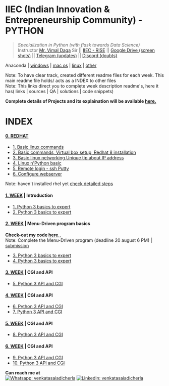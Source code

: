 # IIEC (Indian Innovation & Entrepreneurship Community) - PYTHON 
>  *Specialization in Python (with flask towards Data Science)*   
Instructor [Mr. Vimal Daga](https://www.linkedin.com/in/vimaldaga/) Sir || [IIEC - RISE](https://www.linkedin.com/company/iiec-rise/) || [Google Drive (screen shots)](https://drive.google.com/drive/folders/1RAJNUsdK2TWK94rrByaouXPkKDlR6-vb) || [Telegram (updates)](https://t.me/joinchat/AAAAAFepWVRLIsjqwCO6_w) || [Discord (doubts)](https://discord.com/channels/740913042413584425/741758894581350411)		


Anaconda | [windows](https://repo.anaconda.com/archive/Anaconda3-2020.07-Windows-x86_64.exe) | [mac os](https://repo.anaconda.com/archive/Anaconda3-2020.07-MacOSX-x86_64.pkg
) | [linux](https://repo.anaconda.com/archive/Anaconda3-2020.07-Linux-x86_64.sh
) | [other](https://www.anaconda.com/products/individual)
 
Note: To have clear track, created different readme files for each week. This main readme file holds/ acts as a INDEX to other files  
Note: This links direct you to complete week description readme's, here it has( links | sources | QA | solutions | code snippets)  

**Complete details of Projects and its explaination will be available [here.](https://github.com/AdicherlaVenkataSai/iiec-python/tree/master/projects)**

# INDEX
#### [0. REDHAT](https://github.com/AdicherlaVenkataSai/iiec-python/blob/master/redhat_readme.md)
-  [1. Basic linux commands ](https://youtu.be/8Q83qs2MAVA) 
-  [2. Basic commands, Virtual box setup, Redhat 8 installation](https://youtu.be/JBNvnINsswo) 
-  [3. Basic linux networking Unique tip about IP address](https://youtu.be/lpZysBJ2CRA)   
-  [4. Linux n'Python basic ](https://youtu.be/aPyJQVC6R9E) 
-  [5. Remote login - ssh Putty ](https://youtu.be/23u8LKt6uSw) 
-  [6. Configure webserver](https://youtu.be/nXJEe8WoBmg) 

Note: haven't installed rhel yet [check detailed steps](https://github.com/AdicherlaVenkataSai/iiec-python/edit/master/redhat_readme.md)

#### [1. WEEK](https://github.com/AdicherlaVenkataSai/iiec-python/blob/master/week1_readme.md) | Introduction
-  [1. Python 3 basics to expert](https://youtu.be/VW0PUBSxVxg)
-  [2. Python 3 basics to expert](https://youtu.be/Mk3HvO3YEl8)  

#### [2. WEEK](https://github.com/AdicherlaVenkataSai/iiec-python/blob/master/week2_readme.md) | Menu-Driven program basics  
**Check-out my code [here..](https://github.com/AdicherlaVenkataSai/iiec-python/blob/master/projects/1.%20Menu-Driven(commands%20based)/tau.py)**  
Note: Complete the Menu-Driven program (deadline 20 august 6 PM) | [submission](https://forms.gle/qprYM77twNRabGG98)
-  [3. Python 3 basics to expert](https://youtu.be/ElOJReuu60g)
-  [4. Python 3 basics to expert](https://youtu.be/2PjfpSgtuE8)  

#### [3. WEEK](https://github.com/AdicherlaVenkataSai/iiec-python/blob/master/week3_readme.md) | CGI and API
-  [5. Python 3 API and CGI](https://www.youtube.com/watch?v=vBUx9KZyoZM&feature=youtu.be)

#### [4. WEEK](https://github.com/AdicherlaVenkataSai/iiec-python/blob/master/week4_readme.md) | CGI and API
-  [6. Python 3 API and CGI](https://www.youtube.com/watch?v=XXddYlWr6p8&feature=youtu.be)
-  [7. Python 3 API and CGI](https://www.youtube.com/watch?v=osbBiyxTRHg&feature=youtu.be)


#### [5. WEEK](https://github.com/AdicherlaVenkataSai/iiec-python/blob/master/week5_readme.md) | CGI and API
-  [8. Python 3 API and CGI](https://www.youtube.com/watch?v=p-9unDfaZCo)


#### [6. WEEK](https://github.com/AdicherlaVenkataSai/iiec-python/blob/master/week6_readme.md) | CGI and API
-  [9. Python 3 API and CGI](https://youtu.be/OFzbAn0IAfQ)
-  [10. Python 3 API and CGI](https://youtu.be/-3n3ifUDIh8)



**Can reach me at**     
[![Whatsapp: venkatasaiadicherla](https://img.shields.io/badge/-venkatasaiadicherla-%2325D366.svg?&flat-square&logo=whatsapp&logoColor=white&link=https://wa.me/+918008527755)](https://wa.me/+918008527755)
[![Linkedin: venkatasaiadicherla](https://img.shields.io/badge/-venkatasaiadicherla-blue?style=flat-square&logo=Linkedin&logoColor=white&link=https://www.linkedin.com/in/adicherlavenkatasai/)](https://www.linkedin.com/in/adicherlavenkatasai/)





